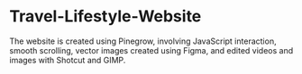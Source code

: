 # Travel-Lifestyle-Website
The website is created using Pinegrow, involving JavaScript interaction, smooth scrolling, vector images created using Figma, and edited videos and images with Shotcut and GIMP.

